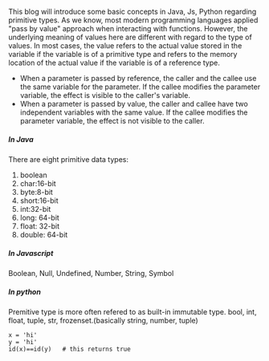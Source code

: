 This blog will introduce some basic concepts in Java, Js, Python regarding primitive types. As we know, most modern programming languages applied "pass by value" approach when interacting with functions. However, the underlying meaning of values here are different with regard to the type of values. In most cases, the value refers to the actual value stored in the variable if the variable is of a primitive type and refers to the memory location of the actual value if the variable is of a reference type. 
* When a parameter is passed by reference, the caller and the callee use the same variable for the parameter. If the callee modifies the parameter variable, the effect is visible to the caller's variable.
* When a parameter is passed by value, the caller and callee have two independent variables with the same value. If the callee modifies the parameter variable, the effect is not visible to the caller.

##### In Java
There are eight primitive data types: 
1. boolean
2. char:16-bit
3. byte:8-bit
4. short:16-bit
5. int:32-bit
6. long:     64-bit
7. float:    32-bit
8. double:   64-bit

##### In Javascript
Boolean, Null, Undefined, Number, String, Symbol

##### In python
Premitive type is more often refered to as built-in immutable type. 
bool, int, float, tuple, str, frozenset.(basically string, number, tuple)
```
x = 'hi'
y = 'hi'
id(x)==id(y)   # this returns true
```